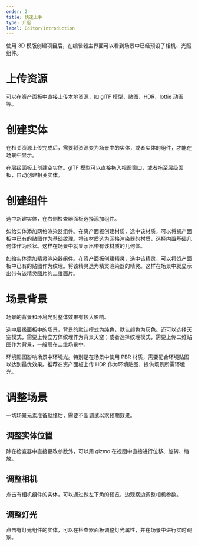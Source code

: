 ```yaml
---
order: 2
title: 快速上手
type: 介绍
label: Editor/Introduction
---
```


使用 3D 模版创建项目后，在编辑器主界面可以看到场景中已经预设了相机、光照组件。

# 上传资源

可以在资产面板中直接上传本地资源，如 glTF 模型、贴图、HDR、lottie 动画等。

# 创建实体

在相关资源上传完成后，需要将资源变为场景中的实体，或者实体的组件，才能在场景中显示。

在层级面板上创建空实体。glTF 模型可以直接拖入视图窗口，或者拖至层级面板，自动创建相关实体。

# 创建组件

选中新建实体，在右侧检查器面板选择添加组件。

如给实体添加网格渲染器组件。在资产面板创建材质，选中该材质，可以将资产面板中已有的贴图作为基础纹理。将该材质选为网格渲染器的材质，选择内置基础几何体作为形状。这样在场景中就显示出带有该材质的几何体。

如给实体添加精灵渲染器组件。在资产面板创建精灵，选中该精灵，可以将资产面板中已有的贴图作为纹理。将该精灵选为精灵渲染器的精灵。这样在场景中就显示出带有该精灵图片的二维面片。

# 场景背景

场景的背景和环境光对整体效果有较大影响。

选中层级面板中的场景，背景的默认模式为纯色，默认颜色为灰色。还可以选择天空模式，需要上传立方体纹理作为背景天空；或者选择纹理模式，需要上传二维贴图作为背景，一般用在二维场景中。

环境贴图影响场景中环境光。特别是在场景中使用 PBR 材质，需要配合环境贴图以达到最优效果。推荐在资产面板上传 HDR 作为环境贴图，提供场景所需环境光。

# 调整场景

一切场景元素准备就绪后，需要不断调试以求预期效果。

## 调整实体位置

除在检查器中直接更改参数外，可以用 gizmo 在视图中直接进行位移、旋转、缩放。

## 调整相机

点击有相机组件的实体，可以通过做左下角的预览，边观察边调整相机参数。

## 调整灯光

点击有灯光组件的实体，可以在检查器面板调整灯光属性，并在场景中进行实时观察。
